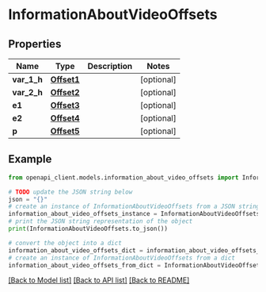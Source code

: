 # InformationAboutVideoOffsets


## Properties

Name | Type | Description | Notes
------------ | ------------- | ------------- | -------------
**var_1_h** | [**Offset1**](Offset1.md) |  | [optional] 
**var_2_h** | [**Offset2**](Offset2.md) |  | [optional] 
**e1** | [**Offset3**](Offset3.md) |  | [optional] 
**e2** | [**Offset4**](Offset4.md) |  | [optional] 
**p** | [**Offset5**](Offset5.md) |  | [optional] 

## Example

```python
from openapi_client.models.information_about_video_offsets import InformationAboutVideoOffsets

# TODO update the JSON string below
json = "{}"
# create an instance of InformationAboutVideoOffsets from a JSON string
information_about_video_offsets_instance = InformationAboutVideoOffsets.from_json(json)
# print the JSON string representation of the object
print(InformationAboutVideoOffsets.to_json())

# convert the object into a dict
information_about_video_offsets_dict = information_about_video_offsets_instance.to_dict()
# create an instance of InformationAboutVideoOffsets from a dict
information_about_video_offsets_from_dict = InformationAboutVideoOffsets.from_dict(information_about_video_offsets_dict)
```
[[Back to Model list]](../README.md#documentation-for-models) [[Back to API list]](../README.md#documentation-for-api-endpoints) [[Back to README]](../README.md)


